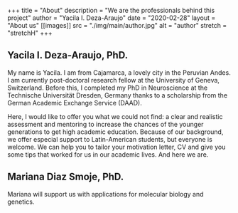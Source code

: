 +++
title = "About"
description = "We are the professionals behind this project"
author = "Yacila I. Deza-Araujo"
date = "2020-02-28"
layout = "About us"
[[images]]
  src = "./img/main/author.jpg"
  alt = "author"
  stretch = "stretchH"
+++

##  Yacila I. Deza-Araujo, PhD.

My name is Yacila. I am from Cajamarca, a lovely city in the Peruvian Andes. I am currently post-doctoral research fellow at the University of Geneva, Switzerland. Before this, I completed my PhD in Neuroscience at the Technische Universit&auml;t Dresden, Germany thanks to a scholarship from the German Academic Exchange Service (DAAD).

Here, I would like to offer you what we could not find: a clear and realistic assessment and mentoring to increase the chances of the younger generations to get high academic education. Because of our background, we offer especial support to Latin-American students, but everyone is welcome. We can help you to tailor your motivation letter, CV and give you some tips that worked for us in our academic lives. 
And here we are.




##  Mariana Diaz Smoje, PhD.

Mariana will support us with applications for molecular biology and genetics.




